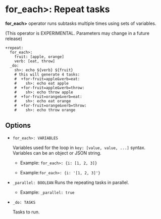 # for_each>: Repeat tasks

**for_each>** operator runs subtasks multiple times using sets of variables.

(This operator is EXPERIMENTAL. Parameters may change in a future release)

    +repeat:
      for_each>:
        fruit: [apple, orange]
        verb: [eat, throw]
      _do:
        sh>: echo ${verb} ${fruit}
        # this will generate 4 tasks:
        #  +for-fruit=apple&verb=eat:
        #    sh>: echo eat apple
        #  +for-fruit=apple&verb=throw:
        #    sh>: echo throw apple
        #  +for-fruit=orange&verb=eat:
        #    sh>: echo eat orange
        #  +for-fruit=orange&verb=throw:
        #    sh>: echo throw orange

## Options

* `for_each>: VARIABLES`

  Variables used for the loop in ``key: [value, value, ...]`` syntax. Variables can be an object or JSON string.

  * Example: `for_each>: {i: [1, 2, 3]}`

  * Example:`for_each>: {i: '[1, 2, 3]'}`

* `_parallel: BOOLEAN`
  Runs the repeating tasks in parallel.

  * Example: `_parallel: true`

* `_do: TASKS`

  Tasks to run.

